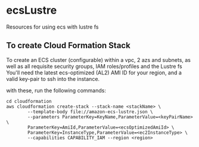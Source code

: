 # ecsLustre
Resources for using ecs with lustre fs

## To create Cloud Formation Stack
To create an ECS cluster (configurable) within a vpc, 2 azs and subnets, as well
as all requisite security groups, IAM roles/profiles and the Lustre fs
You'll need the latest ecs-optimized (AL2) AMI ID for your region, and a valid
key-pair to ssh into the instance.

with these, run the following commands:

```
cd cloudformation
aws cloudformation create-stack --stack-name <stackName> \
        --template-body file://amazon-ecs-lustre.json \
        --parameters ParameterKey=KeyName,ParameterValue=<keyPairName> \
        ParameterKey=AmiId,ParameterValue=<ecsOptimizedAmiId> \
        ParameterKey=InstanceType,ParameterValue=<ec2InstanceType> \
        --capabilities CAPABILITY_IAM --region <region> 
```
